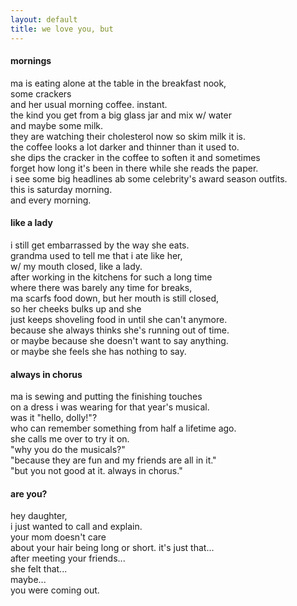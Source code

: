 ```yaml
---
layout: default
title: we love you, but
---
```


#### mornings ####
ma is eating alone at the table in the breakfast nook,  
some crackers  
and her usual morning coffee. instant.  
the kind you get from a big glass jar and mix w/ water  
and maybe some milk.  
they are watching their cholesterol now so skim milk it is.  
the coffee looks a lot darker and thinner than it used to.  
she dips the cracker in the coffee to soften it and sometimes  
forget how long it's been in there while she reads the paper.  
i see some big headlines ab some celebrity's award season outfits.  
this is saturday morning.  
and every morning.  


#### like a lady ####
i still get embarrassed by the way she eats.  
grandma used to tell me that i ate like her,  
w/ my mouth closed, like a lady.  
after working in the kitchens for such a long time  
where there was barely any time for breaks,  
ma scarfs food down, but her mouth is still closed,  
so her cheeks bulks up and she  
just keeps shoveling food in until she can't anymore.   
because she always thinks she's running out of time.  
or maybe because she doesn't want to say anything.  
or maybe she feels she has nothing to say.  


#### always in chorus ####
ma is sewing and putting the finishing touches  
on a dress i was wearing for that year's musical.  
was it "hello, dolly!"?  
who can remember something from half a lifetime ago.  
she calls me over to try it on.   
"why you do the musicals?"  
"because they are fun and my friends are all in it."  
"but you not good at it. always in chorus."  


#### are you? ####
hey daughter,  
i just wanted to call and explain.  
your mom doesn't care  
about your hair being long or short. it's just that...   
after meeting your friends...   
she felt that...   
maybe...  
you were coming out.  


